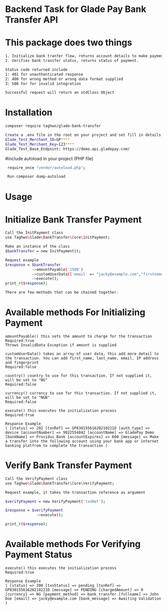 # Backend Task for Glade Pay Bank Transfer API
# This package does two things
```sh
1. Initialize bank tranfer flow, returns account details to make payment to.
2. Verifies bank transfer status, returns status of payment.
```

```sh
Status code returned include
1: 401 for unauthenticated response
2: 400 for wrong method or wrong data format supplied
3: 500 for for invalid integration
```

```sh
Successful request will return an stdClass Object
```

# Installation
```sh
composer require taghwo/glade-bank-transfer
```

```sh
Create a .env file in the root on your project and set fill in details
Glade_Test_Merchant_ID=GP****
Glade_Test_Merchant_Key=123****
Glade_Test_Base_Endpoint: https://demo.api.gladepay.com/
```

#include autoload in your project (PHP file)
```sh
 require_once "vendor/autoload.php";

 Run composer dump-autoload
 ```

 # Usage
 # Initialize Bank Transfer Payment
```sh
Call the InitPayment class
use Taghwo\Glade\BankTransfer\Core\InitPayment;

Make an instance of the class
$bankTransfer = new InitPayment();

Request example
$response = $bankTransfer
            ->amountPayable('1500')
            ->customUserData(['email' => "jacky@example.com","firstname"=>"John", "lastname"=>"Doe"])
            ->execute();
print_r($response);

There are few methods that can be chained together.
```
# Available methods For Initializing Payment
```
amountPayable() this sets the amount to charge for the transaction
Required:true
Throws InvalidData Exception if amount is supplied
```

```
customUserData() takes an array of user data, this add more detail to the transaction. You can add first_name, last_name, email, IP address and fingerprint
Required:false
```

```
country() country to use for this transaction. If not supplied it, will be set to "NG"
Required:false
```

```
currency() currency to use for this transaction. If not supplied it, will be set to "NGN"
Required:false
```

```
execute() this executes the initialization process
Required:true
```

```
Response Example
( [status] => 202 [txnRef] => GP83015561620210221D [auth_type] => device [accountNumber] => 9922554842 [accountName] => GladePay Demo [bankName] => Providus Bank [accountExpires] => 600 [message] => Make a transfer into the following account using your bank app or internet banking platfrom to complete the transaction )
```


 # Verify Bank Transfer Payment
```sh
Call the VerifyPayment class
use Taghwo\Glade\BankTransfer\Core\VerifyPayment;

Request example, it takes the transaction reference as argument

$verifyPayment = new VerifyPayment('txnRef');

$response = $verifyPayment
              ->execute();

print_r($response);
```
# Available methods For Verifying Payment Status
```
execute() this executes the initialization process
Required:true
```

```
Response Example
( [status] => 200 [txnStatus] => pending [txnRef] => GP83015561620210221D [message] => PENDING [chargedAmount] => 0 [currency] => NG [payment_method] => bank_transfer [fullname] => John Doe [email] => jacky@example.com [bank_message] => Awaiting Validation )
```

